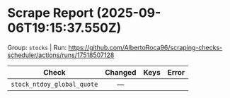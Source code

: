 # Scrape Report (2025-09-06T19:15:37.550Z)

Group: `stocks`  |  Run: https://github.com/AlbertoRoca96/scraping-checks-scheduler/actions/runs/17518507128

| Check | Changed | Keys | Error |
|---|:---:|:--|:--|
| `stock_ntdoy_global_quote` | — |  |  |
